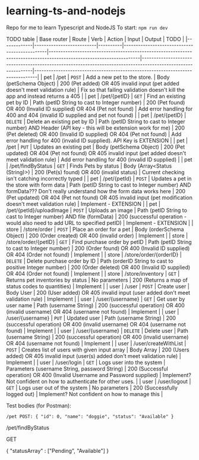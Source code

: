 # learning-ts-and-nodejs
Repo for me to learn Typescript and NodeJS
To start: `npm run dev`

TODO table
| Base router | Route                    | Verb     | Action                                       | Input                                                                                                              | Output                                                                                                       | TODO                                                                          |
|-------------|--------------------------|----------|----------------------------------------------|--------------------------------------------------------------------------------------------------------------------|--------------------------------------------------------------------------------------------------------------|-------------------------------------------------------------------------------|
| pet         | /pet                     | `POST`   | Add a new pet to the store.                  | Body (petSchema Object)                                                                                            | 200 (Pet added)  OR 405 invalid input (pet added doesn't meet validation rule)                               | Fix so that failing validation doesn't kill the app and instead returns a 405 |
| pet         | /pet/{petID}             | `GET`    | Find an existing pet by ID                   | Path (petID String to cast to Integer number)                                                                      | 200 (Pet found)  OR 400 (Invalid ID supplied)  OR 404 (Pet not found)                                        | Add error handling for 400 and 404 (invalid ID supplied and pet not found)    |
| pet         | /pet/{petID}             | `DELETE` | Delete an existing pet by ID                 | Path (petID String to cast to Integer number) AND Header (API key - this will be extension work for me)            | 200 (Pet deleted)  OR 400 (Invalid ID supplied)  OR 404 (Pet not found)                                      | Add error handling for 400 (invalid ID supplied). API Key is EXTENSION        |
| pet         | /pet                     | `PUT`    | Updates an existing pet                      | Body (petSchema Object)                                                                                            | 200 (Pet updated) OR 404 (Pet not found) OR 405 invalid input (pet added doesn't meet validation rule)        | Add error handling for 400 (invalid ID supplied)                                |
| pet         | /pet/findByStatus        | `GET`    | Finds Pets by status                         | Body (Array<Status (String)>)                                                                                      | 200 (Pet(s) found) OR 400 (invalid status)                                                                    | Current checking isn't catching incorrectly typed                            |
| pet         | /pet/{petId}             | `POST`   | Updates a pet in the store with form data    | Path (petID String to cast to Integer number) AND formData??? Don't really understand how the form data works here | 200 (Pet updated) OR 404 (Pet not found) OR 405 invalid input (pet modification doesn't meet validation rule) | Implement - EXTENSION                                                         |
| pet         | /pet/{petId}/uploadImage | `POST`   | Uploads an image                             | Path (petID String to cast to Integer number) AND file (formData)                                                  | 200 (successful operation - would also need to add URL to specified petID)                                   | Implement - EXTENSION                                                         |
| store       | /store/order             | `POST`   | Place an order for a pet                     | Body (orderSchema Object)                                                                                          | 200 (Order created) OR 400 (invalid order)                                                                   | Implement                                                                     |
| store       | /store/order/{petID}     | `GET`    | Find purchase order by petID                 | Path (petID String to cast to Integer number)                                                                      | 200 (Order found) OR 400 (Invalid ID supplied) OR 404 (Order not found)                                      | Implement                                                                     |
| store       | /store/order/{orderID}   | `DELETE` | Delete purchase order by ID                  | Path (orderID String to cast to positive Integer number)                                                           | 200 (Order deleted) OR 400 (Invalid ID supplied) OR 404 (Order not found)                                    | Implement                                                                     |
| store       | /store/inventory         | `GET`    | Returns pet inventories by status            | No parameters                                                                                                      | 200 (Returns a map of status codes to quantities)                                                            | Implement                                                                     |
| user        | /user                    | `POST`   | Create user                                  | Body User                                                                                                          | 200 (User added) OR 405 invalid input (user added don't meet validation rule)                                | Implement                                                                     |
| user        | /user/{username}         | `GET`    | Get user by user name                        | Path (username String)                                                                                             | 200 (successful operation) OR 400 (invalid username) OR 404 (username not found)                             | Implement                                                                     |
| user        | /user/{username}         | `PUT`    | Updated user                                 | Path (username String)                                                                                             | 200 (successful operation) OR 400 (invalid username) OR 404 (username not found)                             | Implement                                                                     |
| user        | /user/{username}         | `DELETE` | Delete user                                  | Path (username String)                                                                                             | 200 (successful operation) OR 400 (invalid username) OR 404 (username not found)                             | Implement                                                                     |
| user        | /user/createWithList     | `POST`   | Creates list of users with given input array | Body Array<User>                                                                                                   | 200 (Users added) OR 405 invalid input (user(s) added don't meet validation rule)                            | Implement                                                                     |
| user        | /user/login              | `GET`    | Logs user into the system                    | Parameters (username String, password String)                                                                      | 200 (Successful operation) OR 400 (Invalid Username and Password supplied)                                   | Implement? Not confident on how to authenticate for other uses.               |
| user        | /user/logout             | `GET`    | Logs user out of the system                  | No parameters                                                                                                      | 200 (Successfully logged out)                                                                                | Implement? Not confident on how to manage this                                |




Test bodies (for Postman):

`/pet
POST:
{
  "id": 0,
  "name": "doggie",
  "status": "Available"
}`

/pet/findByStatus

GET

{
    "statusArray" : ["Pending", "Available"]
}
